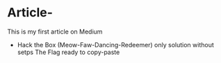 # Article-
This is my first article on Medium

* Hack the Box (Meow-Faw-Dancing-Redeemer) only solution without setps The Flag ready to copy-paste
